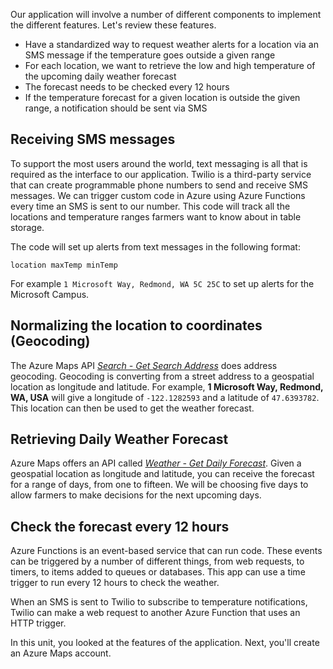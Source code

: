 Our application will involve a number of different components to implement the different features. Let's review these features.

- Have a standardized way to request weather alerts for a location via an SMS message if the temperature goes outside a given range
- For each location, we want to retrieve the low and high temperature of the upcoming daily weather forecast
- The forecast needs to be checked every 12 hours
- If the temperature forecast for a given location is outside the given range, a notification should be sent via SMS

## Receiving SMS messages

To support the most users around the world, text messaging is all that is required as the interface to our application. Twilio is a third-party service that can create programmable phone numbers to send and receive SMS messages. We can trigger custom code in Azure using Azure Functions every time an SMS is sent to our number. This code will track all the locations and temperature ranges farmers want to know about in table storage.

The code will set up alerts from text messages in the following format:

```output
location maxTemp minTemp
```

For example `1 Microsoft Way, Redmond, WA 5C 25C` to set up alerts for the Microsoft Campus.

## Normalizing the location to coordinates (Geocoding)

The Azure Maps API [*Search - Get Search Address*](https://docs.microsoft.com/rest/api/maps/search/getsearchaddress) does address geocoding. Geocoding is converting from a street address to a geospatial location as longitude and latitude. For example, **1 Microsoft Way, Redmond, WA, USA** will give a longitude of `-122.1282593` and a latitude of `47.6393782`. This location can then be used to get the weather forecast.

## Retrieving Daily Weather Forecast

Azure Maps offers an API called [*Weather - Get Daily Forecast*](https://docs.microsoft.com/rest/api/maps/weather/getdailyforecastpreview).  Given a geospatial location as longitude and latitude, you can receive the forecast for a range of days, from one to fifteen. We will be choosing five days to allow farmers to make decisions for the next upcoming days.

## Check the forecast every 12 hours

Azure Functions is an event-based service that can run code. These events can be triggered by a number of different things, from web requests, to timers, to items added to queues or databases. This app can use a time trigger to run every 12 hours to check the weather.

When an SMS is sent to Twilio to subscribe to temperature notifications, Twilio can make a web request to another Azure Function that uses an HTTP trigger.

In this unit, you looked at the features of the application. Next, you'll create an Azure Maps account.
